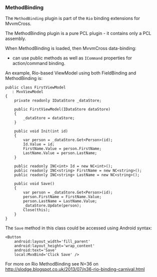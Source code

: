 ### MethodBinding

The `MethodBinding` plugin is part of the `Rio` binding extensions for MvvmCross.

The MethodBinding plugin is a pure PCL plugin - it contains only a PCL assembly.

When MethodBinding is loaded, then MvvmCross data-binding:

- can use public methods as well as `ICommand` properties for action/command binding.

An example, Rio-based ViewModel using both FieldBinding and MethodBinding is:

    public class FirstViewModel
       : MvxViewModel
    {
        private readonly IDataStore _dataStore;
        
        public FirstViewModel(IDataStore dataStore)
        {
            _dataStore = dataStore;
        }
        
        public void Init(int id)
        {
            var person = _dataStore.Get<Person>(id);
            Id.Value = id;
            FirstName.Value = person.FirstName;
            LastName.Value = person.LastName;
        }
        
        public readonly INC<int> Id = new NC<int>();
        public readonly INC<string> FirstName = new NC<string>();
        public readonly INC<string> LastName = new NC<string>();
        
        public void Save()
        {
            var person = _dataStore.Get<Person>(id);
            person.FirstName = FirstName.Value;
            person.LastName = LastName.Value;
            _dataStore.Update(person);
            Close(this);
        }
    }
    
The `Save` method in this class could be accessed using Android syntax:

    <Button
        android:layout_width='fill_parent'
        android:layout_height='wrap_content'
        android:text='Save'
        local:MvxBind='Click Save' />
       

For more on Rio MethodBinding see N=36 on http://slodge.blogspot.co.uk/2013/07/n36-rio-binding-carnival.html